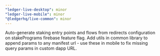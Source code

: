 ```yaml
---
"ledger-live-desktop": minor
"ledger-live-mobile": minor
"@ledgerhq/live-common": minor
---
```


Auto-generate staking entry points and flows from redirects configuration on stakePrograms firebase feature flag. Add utils in common library to append params to any manifest url - use these in mobile to fix missing query params in custom dapp URL.

